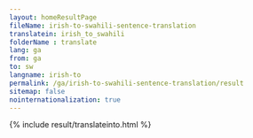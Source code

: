 ```yaml
---
layout: homeResultPage
fileName: irish-to-swahili-sentence-translation
translatein: irish_to_swahili
folderName : translate
lang: ga
from: ga
to: sw
langname: irish-to
permalink: /ga/irish-to-swahili-sentence-translation/result
sitemap: false
nointernationalization: true
---
```

{% include result/translateinto.html %}

<script src="/js/result/translation.js" data-foldername="{{page.folderName}}" data-lang="{{page.lang}}"></script>
